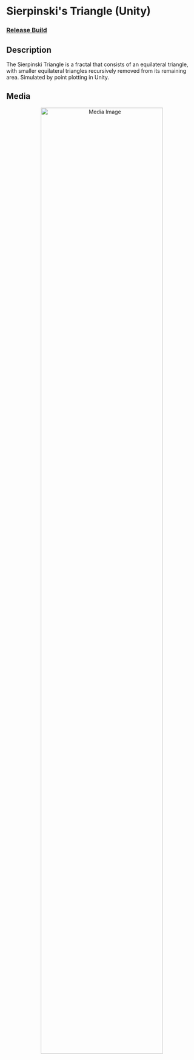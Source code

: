 <h1>Sierpinski's Triangle (Unity)</h1>

### [Release Build](https://github.com/ItsCam32/SierpinskiTriangle/releases/tag/v1.0.0)

<h2>Description</h2>
The Sierpinski Triangle is a fractal that consists of an equilateral triangle, with smaller equilateral triangles recursively removed from its remaining area. Simulated by point plotting in Unity.
<br />

<h2>Media</h2>

<p align="center">
<img src="https://i.imgur.com/HNDgV6n.png" height="80%" width="80%" alt="Media Image"/>
</p>

